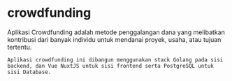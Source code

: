 # crowdfunding
Aplikasi Crowdfunding adalah metode penggalangan dana yang melibatkan kontribusi dari banyak individu untuk mendanai proyek, usaha, atau tujuan tertentu.

    Aplikasi crowdfunding ini dibangun menggunakan stack Golang pada sisi backend, dan Vue NuxtJS untuk sisi frontend serta PostgreSQL untuk sisi Database.

